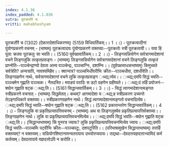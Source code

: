 ```yaml
---
index: 4.1.36
index_padded: 4.1.036
sutra: पूतक्रतोरै च
vritti: mahabhashyam

---
```

 पूतक्रतौरै च (1302) (ऐकारादेशाधिकरणम्) (5159 विधिवार्तिकम्।। 1 ।।) - पूतक्रत्वादीनां पुंयोगप्रकरणे वचनम् - (भाष्यम्) पूतक्रत्वादयः पुंयोगप्रकरणे वक्तव्याः--पूतक्रतोः स्त्री पूतक्रतायी।। यया हि पूताः क्रतवः पूतक्रतुः सा भवति।। (5160 पूर्वपक्षवार्तिकम्।। 2 ।।) - लिङ्गसन्नियोगेन सर्वत्रागमादेशानां वचने लिङ्गलुकि तत्कृतप्रसङ्गः - (भाष्यम्) लिङ्गसन्नियोगेन सर्वत्रागमादेशानां वचने लिङ्गलुकि तत्कृतं प्राप्नोति--पञ्ञ्चेन्द्राण्यो देवता अस्य पञ्ञ्चेन्द्रः, पञ्ञ्चाग्निः, दशाम्निः।। (पूर्वपक्षसाधकभाष्यम्) किमुच्यते सर्वत्रेति? अन्यत्रापि, नावश्यमिहैव।। क्वान्यत्र? पञ्ञ्चभिर्धीवरीभिः क्रीतः--पञ्ञ्चधीवा, दशधीवेति।। लिङ्गग्रहणेन नार्थः, सर्वत्रागमादेशानां वचने लुकि तत्कृतप्रसङ्ग ःथ्द्य;त्येव।। ःथ्द्य;दमपि सिद्धं भवति--पञ्ञ्चमेन गृह्णाति पञ्ञ्चकः। नैतदस्ति। मयडयं परादिः स डटो ग्रहणेन ग्रहीष्यते।। ःथ्द्य;दं तर्हि प्रयोजनं--षष्ठेन गृह्णाति षट्क ःथ्द्य;ति।। (5161 सिद्धान्तवार्तिकम्।। 3 ।।) - सिद्धं त्वागमादेशानामङ्गतः स्त्रीप्रकरणे वचनात् - (भाष्यम्) सिद्धमेतत्। कथम्? आगमादेशा य ःथ्द्य;ह स्त्रीप्रकरण उच्यन्ते तेऽङ्गाधिकारे वक्तव्याः।। स्त्रीप्रकरणग्रहणेन नार्थः। सिद्धं त्वागमादेशानामङ्गतो वचनादित्येव। ःथ्द्य;दमपि सिद्धं भवति--षष्ठेन गृह्णाति षट्क ःथ्द्य;ति।। (5162 प्रकारान्तरेण सिद्धान्तवार्तिकम्।। 4 ।।) - लिङ्गलुकि वा प्रकृतिप्रत्यापत्तिवचनम् - (भाष्यम्) अथ वा लिङ्गलुक्येव प्रकृतिप्रत्यापत्तिर्वक्तव्या।। लिङ्गग्रहणेन नार्थः। लुकि वा प्रकृतिप्रत्यापत्तिवचनमित्येव।। ःथ्द्य;दमपि सिद्धं भवति--षष्ठेन गृह्णाति षट्क ःथ्द्य;ति।। (सिद्धान्तभाष्यम्) किं पुनरत्र ज्यायः? लुकि प्रकृतिप्रत्यापत्तिवचनमित्येव ज्यायः। ःथ्द्य;दमपि सिद्धं भवति--पञ्ञ्चमिः पट्वीभिः क्रीतः--पञ्ञ्चपटुः, दशपटुरिति।। (परिभाषामुखेन सिद्धान्तभाष्यम्) तत्तर्हि वक्तव्यम्? न वक्तव्यम्। सन्नियोगशिष्टानामन्यतरापाय उभयोरप्यपायः। तद्यथा--देवदत्तयज्ञदत्ताभ्यामिदं कर्म कर्तव्यम्। देवदत्तापाये यज्ञदत्तोऽपि न करोति।। 